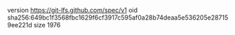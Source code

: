 version https://git-lfs.github.com/spec/v1
oid sha256:649bc1f3568fbc1629f6cf3917c595af0a28b74deaa5e536205e287159ee221d
size 1976
